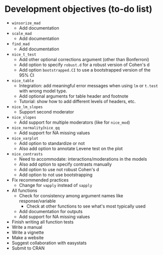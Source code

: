 # Development objectives (to-do list)

-   `winsorize_mad`
    -   Add documentation
-   `scale_mad`
    -   Add documentation
-   `find_mad`
    -   Add documentation
-   `nice_t_test`
    -   Add other optional corrections argument (other than Bonferroni)
    -   Add option to specify `robust.d` for a robust version of Cohen's d
    -   Add option `bootstrapped.CI` to use a bootstrapped version of the 95% CI
-   `nice_table`
    -   Integration: add meaningful error messages when using `lm` or `t.test` with wrong model type.
    -   Add optional arguments for table header and footnote
    -   Tutorial: show how to add different levels of headers, etc.
-   `nice_lm_slopes`
    -   Support second moderator
-   `nice_slopes`
    -   Add support for multiple moderators (like for `nice_mod`)
-   `nice_normality`/`nice_qq`
    -   Add support for NA missing values
-   `nice_varplot`
    -   Add option to standardize or not
    -   Also add option to annotate Levene test on the plot
-   `nice_contrasts`
    -   Need to accommodate: interactions/moderations in the models
    -   Also add option to specify contrasts manually
    -   Add option to use not robust Cohen's d
    -   Add option to not use bootstrapping
-   Fix recommended practices
    -   Change for `vapply` instead of `sapply`
-   All functions
    -   Check for consistency among argument names like response/variable
        -   Check at other functions to see what's most typically used
    -   Add documentation for outputs
    -   Add support for NA missing values
-   Finish writing all function tests
-   Write a manual
-   Write a vignette
-   Make a website
-   Suggest collaboration with easystats
-   Submit to CRAN
